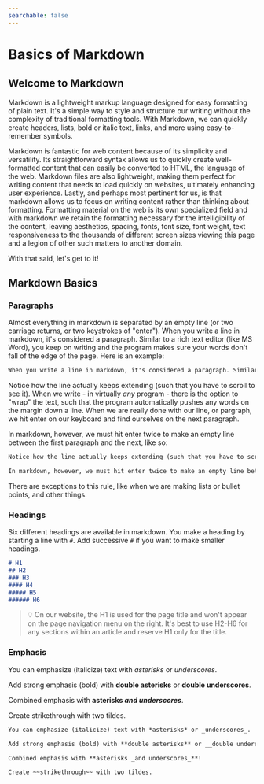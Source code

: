 ```yaml
---
searchable: false
---
```


# Basics of Markdown

## Welcome to Markdown

Markdown is a lightweight markup language designed for easy formatting of plain text. It's a simple way to style and structure our writing without the complexity of traditional formatting tools. With Markdown, we can quickly create headers, lists, bold or italic text, links, and more using easy-to-remember symbols.

Markdown is fantastic for web content because of its simplicity and versatility. Its straightforward syntax allows us to quickly create well-formatted content that can easily be converted to HTML, the language of the web. Markdown files are also lightweight, making them perfect for writing content that needs to load quickly on websites, ultimately enhancing user experience. Lastly, and perhaps most pertinent for us, is that markdown allows us to focus on writing content rather than thinking about formatting. Formatting material on the web is its own specialized field and with markdown we retain the formatting necessary for the intelligibility of the content, leaving aesthetics, spacing, fonts, font size, font weight, text responsiveness to the thousands of different screen sizes viewing this page and a legion of other such matters to another domain.

With that said, let's get to it!

## Markdown Basics

### Paragraphs

Almost everything in markdown is separated by an empty line (or two carriage returns, or two keystrokes of "enter"). When you write a line in markdown, it's considered a paragraph. Similar to a rich text editor (like MS Word), you keep on writing and the program makes sure your words don't fall of the edge of the page. Here is an example:

```md
When you write a line in markdown, it's considered a paragraph. Similar to a rich text editor (like MS Word), you keep on writing and the program makes sure your words don't fall of the edge of the page.
```

Notice how the line actually keeps extending (such that you have to scroll to see it). When we write - in virtually *any* program - there is the option to "wrap" the text, such that the program automatically pushes any words on the margin down a line. When we are really done with our line, or pargraph, we hit enter on our keyboard and find ourselves on the next paragraph. 

In markdown, however, we must hit enter twice to make an empty line between the first paragraph and the next, like so:

```md
Notice how the line actually keeps extending (such that you have to scroll to see it). ...

In markdown, however, we must hit enter twice to make an empty line between the first paragraph and the next.
```

There are exceptions to this rule, like when we are making lists or bullet points, and other things. 

### Headings

Six different headings are available in markdown. You make a heading by starting a line with `#`. Add successive `#` if you want to make smaller headings.

```md
# H1
## H2
### H3
#### H4
##### H5
###### H6
```

>💡 On our website, the H1 is used for the page title and won't appear on the page navigation menu on the right. It's best to use H2-H6 for any sections within an article and reserve H1 only for the title.

### Emphasis

You can emphasize (italicize) text with *asterisks* or _underscores_.

Add strong emphasis (bold) with **double asterisks** or __double underscores__.

Combined emphasis with **asterisks _and underscores_**.

Create ~~strikethrough~~ with two tildes.

```md
You can emphasize (italicize) text with *asterisks* or _underscores_.

Add strong emphasis (bold) with **double asterisks** or __double underscores__.

Combined emphasis with **asterisks _and underscores_**!

Create ~~strikethrough~~ with two tildes.
```

